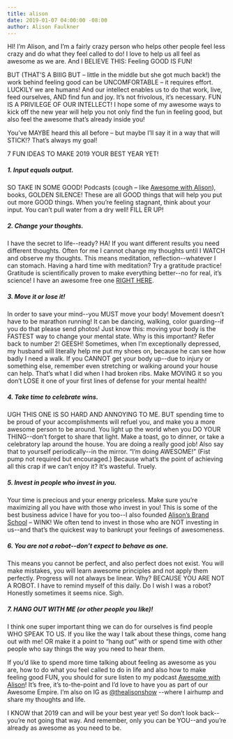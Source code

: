 ```yaml
---
title: alison
date: 2019-01-07 04:00:00 -08:00
author: Alison Faulkner
---
```


HI! I’m Alison, and I’m a fairly crazy person who helps other people feel less crazy and do what they feel called to do! I love to help us all feel as awesome as we are. And I BELIEVE THIS: Feeling GOOD IS FUN! 

BUT (THAT’S A BIIIG BUT – little in the middle but she got much back!) the work behind feeling good can be UNCOMFORTABLE – it requires effort. LUCKILY we are humans! And our intellect enables us to do that work, live, feed ourselves, AND find fun and joy. It’s not frivolous, it’s necessary. FUN IS A PRIVILEGE OF OUR INTELLECT! I hope some of my awesome ways to kick off the new year will help you not only find the fun in feeling good, but also feel the awesome that’s already inside you!

You’ve MAYBE heard this all before – but maybe I’ll say it in a way that will STICK!? That’s always my goal!

7 FUN IDEAS TO MAKE 2019 YOUR BEST YEAR YET!

##### 1. Input equals output. 

SO TAKE IN SOME GOOD! Podcasts (cough – like [Awesome with Alison](http://thealisonshow.com/podcasts/)), books, GOLDEN SILENCE! These are all GOOD things that will help you put out more GOOD things. When you’re feeling stagnant, think about your input. You can’t pull water from a dry well! FILL ER UP! 

##### 2. Change your thoughts. 

I have the secret to life--ready? HA! If you want different results you need different thoughts. Often for me I cannot change my thoughts until I WATCH and observe my thoughts. This means meditation, reflection--whatever I can stomach. Having a hard time with meditation? Try a gratitude practice! Gratitude is scientifically proven to make everything better--no for real, it’s science! I have an awesome free one [RIGHT HERE](http://thealisonshow.com/podcasts/awesome-with-alison-ep-24-im-freaking-grateful-a-gratitude-practice-to-help-you-love-your-life/). 

##### 3. Move it or lose it! 

In order to save your mind--you MUST move your body! Movement doesn’t have to be marathon running! It can be dancing, walking, color guarding--if you do that please send photos! Just know this: moving your body is the FASTEST way to change your mental state.  Why is this important? Refer back to number 2! GEESH! Sometimes, when I’m exceptionally depressed, my husband will literally help me put my shoes on, because he can see how badly I need a walk. If you CANNOT get your body up--due to injury or something else, remember even stretching or walking around your house can help. That’s what I did when I had broken ribs. Make MOVING it so you don’t LOSE it one of your first lines of defense for your mental health! 

##### 4. Take time to celebrate wins. 

UGH THIS ONE IS SO HARD AND ANNOYING TO ME. BUT spending time to be proud of your accomplishments will refuel you, and make you a more awesome person to be around. You light up the world when you DO YOUR THING--don’t forget to share that light. Make a toast, go to dinner, or take a celebratory lap around the house. You are doing a really good job! Also say that to yourself periodically--in the mirror. “I’m doing AWESOME!” (Fist pump not required but encouraged.) Because what’s the point of achieving all this crap if we can’t enjoy it? It’s wasteful. Truely. 

##### 5. Invest in people who invest in you. 

Your time is precious and your energy priceless. Make sure you’re maximizing all you have with those who invest in you! This is some of the best business advice I have for you too--I also founded [Alison’s Brand School](https://www.instagram.com/alisonsbrandschool/) – WINK! We often tend to invest in those who are NOT investing in us--and that’s the quickest way to bankrupt your feelings of awesomeness. 

##### 6. You are not a robot--don’t expect to behave as one.

This means you cannot be perfect, and also perfect does not exist. You will make mistakes, you will learn awesome principles and not apply them perfectly. Progress will not always be linear. Why? BECAUSE YOU ARE NOT A ROBOT. I have to remind myself of this daily.  Do I wish I was a robot? Honestly sometimes it seems nice. Sigh. 

##### 7. HANG OUT WITH ME (or other people you like)! 

I think one super important thing we can do for ourselves is find people WHO SPEAK TO US. If you like the way I talk about these things, come hang out with me! OR make it a point to “hang out” with or spend time with other people who say things the way you need to hear them. 

If you’d like to spend more time talking about feeling as awesome as you are, how to do what you feel called to do in life and also how to make feeling good FUN, you should for sure listen to my podcast [Awesome with Alison](http://thealisonshow.com/podcasts/)! It’s free, it’s to-the-point and I’d love to have you as part of our Awesome Empire. I’m also on IG as [@thealisonshow](https://www.instagram.com/thealisonshow/) --where I airhump and share my thoughts and life.

I KNOW that 2019 can and will be your best year yet! So don’t look back--you’re not going that way. And remember, only you can be YOU--and you’re already as awesome as you need to be.


